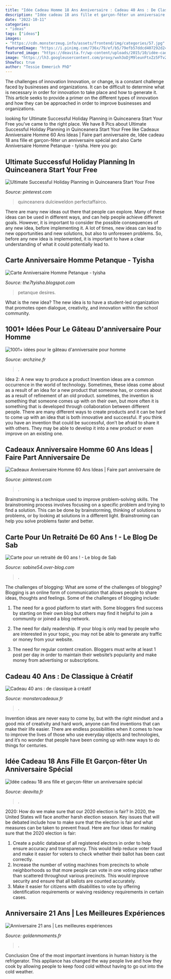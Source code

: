 ```yaml
---
title: "Idée Cadeau Homme 18 Ans Anniversaire : Cadeau 40 Ans : De Classique à Créatif"
description: "Idée cadeau 18 ans fille et garçon-fêter un anniversaire spécial"
date: "2022-10-11"
categories:
- "ideas"
tags: ["ideas"]
images:
- "https://cdn.monsterzeug.info/assets/frontend/img/categories/57.jpg"
featuredImage: "https://i.pinimg.com/736x/79/ef/b5/79efb57ddcd407292d24286390eb9c15.jpg"
featured_image: "https://deavita.fr/wp-content/uploads/2015/10/idée-cadeau-18-ans-flasques-cuir-pourpre-rose-corail.jpg"
image: "https://lh3.googleusercontent.com/proxy/wxh3oDjM9leunFtxZz5FTvZPpG39YKGODMHo08M1wgcG81bV1LqUtjVAEFcUIcXL4uBNw0rkDUjr6MJtizhgnNrJJfZrPRWoUREOZwm4IhCExtBd637ayyI67FcV9eYZpebnUh6JPkt75w=s0-d"
ShowToc: true
author: "Tessie Emmerich PhD"
---
```



The challenges of innovation
Innovation, or change, is a constant challenge faced by businesses and organizations. It can be difficult to determine what is necessary in order for innovation to take place and how to generate it. This article seeks to provide a primer on the different types of innovation and how they can be approached in order to improve businesses and organizations.

	

		
looking for Ultimate Successful Holiday Planning in Quinceanera Start Your Free you've came to the right place. We have 8 Pics about Ultimate Successful Holiday Planning in Quinceanera Start Your Free like Cadeaux Anniversaire Homme 60 Ans Ideas | Faire part anniversaire de, Idée cadeau 18 ans fille et garçon-fêter un anniversaire spécial and also Carte Anniversaire Homme Petanque - tyisha. Here you go:
		
    
## Ultimate Successful Holiday Planning In Quinceanera Start Your Free

<img loading=lazy src="https://i.pinimg.com/736x/79/ef/b5/79efb57ddcd407292d24286390eb9c15.jpg" onerror="this.onerror=null;this.src='https://tse2.mm.bing.net/th?id=OIP.pKi-iibYzxjZny6p8aeipAHaI_&amp;pid=15.1';" alt="Ultimate Successful Holiday Planning in Quinceanera Start Your Free">

_Source: pinterest.com_

>quinceanera dulcieweldon perfectaffairco. 

	

There are many new ideas out there that people can explore. Many of these ideas can be used in different ways, and can help people achieve different goals. However, it is important to consider the possible consequences of any new idea, before implementing it. A lot of times, new ideas can lead to new opportunities and new solutions, but also to unforeseen problems. So, before any new idea is implemented, it is important to have a clear understanding of what it could potentially lead to.

    
## Carte Anniversaire Homme Petanque - Tyisha

<img loading=lazy src="https://lh3.googleusercontent.com/proxy/wxh3oDjM9leunFtxZz5FTvZPpG39YKGODMHo08M1wgcG81bV1LqUtjVAEFcUIcXL4uBNw0rkDUjr6MJtizhgnNrJJfZrPRWoUREOZwm4IhCExtBd637ayyI67FcV9eYZpebnUh6JPkt75w=s0-d" onerror="this.onerror=null;this.src='https://tse2.mm.bing.net/th?id=OIP.3irgi3poRc3ukahxOJ7EzAAAAA&amp;pid=15.1';" alt="Carte Anniversaire Homme Petanque - tyisha">

_Source: the7tyisha.blogspot.com_

>petanque desires. 

	

What is the new idea?
The new idea is to have a student-led organization that promotes open dialogue, creativity, and innovation within the school community.

    
## 1001+ Idées Pour Le Gâteau D&#039;anniversaire Pour Homme

<img loading=lazy src="https://archzine.fr/wp-content/uploads/2017/04/loup-beau-gâteau-d-anniversaire-pour-homme-bleu-et-noir.jpg" onerror="this.onerror=null;this.src='https://tse2.mm.bing.net/th?id=OIP.tZBNECNP_qXEvmCz-_TAngHaJi&amp;pid=15.1';" alt="1001+ idées pour le gâteau d&#039;anniversaire pour homme">

_Source: archzine.fr_

>. 

	

Idea 2: A new way to produce a product
Invention ideas are a common occurrence in the world of technology. Sometimes, these ideas come about as a result of an idea for a new product that someone has, or comes about as a result of refinement of an old product. sometimes, the invention is something that someone comes up with on their own, but more often it is something that is developed through collaboration between different people. There are many different ways to create products and it can be hard to come up with an idea that is both innovative and successful. If you think you have an invention that could be successful, don’t be afraid to share it with others. They may be able to develop it into a new product or even improve on an existing one.

    
## Cadeaux Anniversaire Homme 60 Ans Ideas | Faire Part Anniversaire De

<img loading=lazy src="https://i.pinimg.com/736x/c2/a3/f0/c2a3f002763ef10f309849ef9758bab8.jpg" onerror="this.onerror=null;this.src='https://tse3.mm.bing.net/th?id=OIP.RZkwVsrSLdjd5-l2UA_1-AHaJ3&amp;pid=15.1';" alt="Cadeaux Anniversaire Homme 60 Ans Ideas | Faire part anniversaire de">

_Source: pinterest.com_

>. 

	

Brainstroming is a technique used to improve problem-solving skills. The brainstroming process involves focusing on a specific problem and trying to find a solution. This can be done by brainstorming, thinking of solutions to problems, or by looking at solutions in a different light. Brainstroming can help you solve problems faster and better.

    
## Carte Pour Un Retraité De 60 Ans ! - Le Blog De Sab

<img loading=lazy src="http://img.over-blog-kiwi.com/0/79/86/34/20140427/ob_9c2b4f_sdc15656.JPG" onerror="this.onerror=null;this.src='https://tse3.mm.bing.net/th?id=OIP.TdBAZRdaVCm-15Na61bK1QHaJ4&amp;pid=15.1';" alt="Carte pour un retraité de 60 ans ! - Le blog de Sab">

_Source: sabine54.over-blog.com_

>. 

	

The challenges of blogging: What are some of the challenges of blogging?
Blogging is an online form of communication that allows people to share ideas, thoughts and feelings. Some of the challenges of blogging include:
1. The need for a good platform to start with. Some bloggers find success by starting on their own blog but others may find it helpful to join a community or joined a blog network.

2. The need for daily readership. If your blog is only read by people who are interested in your topic, you may not be able to generate any traffic or money from your website.

3. The need for regular content creation. Bloggers must write at least 1 post per day in order to maintain their website’s popularity and make money from advertising or subscriptions.

    
## Cadeau 40 Ans : De Classique à Créatif

<img loading=lazy src="https://cdn.monsterzeug.info/assets/frontend/img/categories/57.jpg" onerror="this.onerror=null;this.src='https://tse1.mm.bing.net/th?id=OIP.9EgbNjXDktpUiYQwL3CgEAHaDt&amp;pid=15.1';" alt="Cadeau 40 ans : de classique à créatif">

_Source: monstercadeaux.fr_

>. 

	

Invention ideas are never easy to come by, but with the right mindset and a good mix of creativity and hard work, anyone can find inventions that can make their life easier. There are endless possibilities when it comes to how to improve the lives of those who use everyday objects and technologies, and it’s no wonder that people have been coming up with new ways to do things for centuries.

    
## Idée Cadeau 18 Ans Fille Et Garçon-fêter Un Anniversaire Spécial

<img loading=lazy src="https://deavita.fr/wp-content/uploads/2015/10/idée-cadeau-18-ans-flasques-cuir-pourpre-rose-corail.jpg" onerror="this.onerror=null;this.src='https://tse3.mm.bing.net/th?id=OIP.TMRoiAOTOX6CzlKkr72xZQHaHa&amp;pid=15.1';" alt="Idée cadeau 18 ans fille et garçon-fêter un anniversaire spécial">

_Source: deavita.fr_

>. 

	

2020: How do we make sure that our 2020 election is fair?
In 2020, the United States will face another harsh election season. Key issues that will be debated include how to make sure that the election is fair and what measures can be taken to prevent fraud. Here are four ideas for making sure that the 2020 election is fair: 
1. Create a public database of all registered electors in order to help ensure accuracy and transparency. This would help reduce voter fraud and make it easier for voters to check whether their ballot has been cast correctly. 
2. Increase the number of voting machines from precincts to whole neighborhoods so that more people can vote in one voting place rather than scattered throughout various precincts. This would improve security and ensure that all ballots are counted accurately. 
3. Make it easier for citizens with disabilities to vote by offering identification requirements or waiving residency requirements in certain cases.

    
## Anniversaire 21 Ans | Les Meilleures Expériences

<img loading=lazy src="https://www.goldenmoments.fr/shopimages/newProducts/seasonalPages/C170A8213E8A.jpg" onerror="this.onerror=null;this.src='https://tse2.mm.bing.net/th?id=OIP.EvAdpkN5ugTDbbSp_9F3AgHaFe&amp;pid=15.1';" alt="Anniversaire 21 ans | Les meilleures expériences">

_Source: goldenmoments.fr_

>. 

	

Conclusion
One of the most important inventions in human history is the refrigerator. This appliance has changed the way people live and how they cook by allowing people to keep food cold without having to go out into the cold weather.

